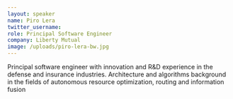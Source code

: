 ```yaml
---
layout: speaker
name: Piro Lera
twitter_username:
role: Principal Software Engineer
company: Liberty Mutual
image: /uploads/piro-lera-bw.jpg
---
```


Principal software engineer with innovation and R&D experience in the defense and insurance industries. Architecture and algorithms background in the fields of autonomous resource optimization, routing and information fusion